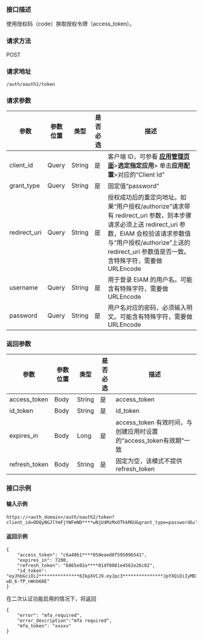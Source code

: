 ### 接口描述
使用授权码（code）换取授权令牌（access_token）。

### 请求方法
POST
### 请求地址
```
/auth/oauth2/token
```

### 请求参数
| 参数          | 参数位置 | 类型   | 是否必选 | 描述                                                         |
| ------------- | -------- | ------ | -------- | ------------------------------------------------------------ |
| client_id     | Query    | String | 是       | 客户端 ID，可参看 **[应用管理页面](https://console.cloud.tencent.com/eiam)**>**选定指定应用**> 单击**应用配置**>对应的“Client Id” |
| grant_type    | Query    | String | 是       | 固定值“password”                                   |
| redirect_uri  | Query    | String | 是       | 授权成功后的重定向地址。如果“用户授权/authorize”请求带有 redirect_uri 参数，则本步骤请求必须上送 redirect_uri 参数，EIAM 会校验该请求参数值与“用户授权/authorize”上送的 redirect_uri 参数值是否一致。含特殊字符，需要做 URLEncode |
| username | Query    | String | 是       | 用于登录 EIAM 的用户名。可能含有特殊字符，需要做 URLEncode |
| password | Query    | String | 是       | 用户名对应的密码，必须输入明文。可能含有特殊字符，需要做 URLEncode |


### 返回参数
| 参数          | 参数位置 | 类型   | 是否必选 | 描述                                                         |
| ------------- | -------- | ------ | -------- | ------------------------------------------------------------ |
| access_token  | Body     | String | 是       | access_token                                                 |
| id_token      | Body     | String | 是       | id_token                                                     |
| expires_in    | Body     | Long   | 是       | access_token 有效时间，与创建应用时设置的“access_token有效期”一致 |
| refresh_token | Body     | String | 是       | 固定为空，该模式不提供 refresh_token                         |


### 接口示例
#### 输入示例
```
https://<auth_domain>/auth/oauth2/token?client_id=ODQyNGJlYmFjYWFmND****wNjU4MzMxOThkMGU&grant_type=password&client_secret=oG412Uk6EdbfXtgUW****t1j%2bq&username=testuser&password=PPee3****lk!!
```
#### 返回示例
```
{
	"access_token": "c6a40b1****058eaed0f59509b541",
	"expires_in": 7200,
	"refresh_token": "6865e92a****01df8081e4562e26c82",
	"id_token": "eyJhbGciOiJ***************6IkpXVCJ9.eyJpc3***************JpYXQiOiIyMDIxLTA5LTExIDAw***************wIjoiMjAyMS0wOS0yOSAwMDowMDowM***************ZGFzZCIsInN1YiI6ImFzZGFzZCJ9.aWErSpZtZ*****jbu_zPqt-wD_6-fP_nWnb68E"
}
```
在二次认证功能启用的情况下，将返回
```
{
    "error": "mfa_required",
    "error_description":"mfa required",
    "mfa_token": "xxxxx"
}
```



